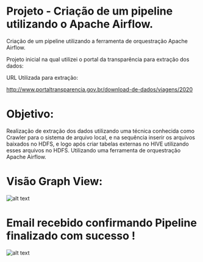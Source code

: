 # Projeto - Criação de um pipeline utilizando o Apache Airflow.
Criação de um pipeline utilizando a ferramenta de orquestração Apache Airflow.

Projeto inicial na qual utilizei o portal da transparência para extração dos dados:

URL Utilizada para extração:

http://www.portaltransparencia.gov.br/download-de-dados/viagens/2020

# Objetivo:

Realização de extração dos dados utilizando uma técnica conhecida como Crawler para o sistema
de arquivo local, e na sequência inserir os arquivos baixados no HDFS, e logo após criar
tabelas externas no HIVE utilizando esses arquivos no HDFS. Utilizando uma ferramenta de
orquestração Apache Airflow.

# Visão  Graph View:

![alt text](https://github.com/GumaFernando/Projeto_Airflow/blob/main/projeto_airflow1.PNG)

# Email recebido confirmando Pipeline finalizado com sucesso !

![alt text](https://github.com/GumaFernando/Projeto_Airflow/blob/main/projeto_airflow2.PNG)

